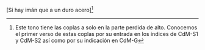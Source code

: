 \[Si hay imán que a un duro acero\][^1]

[^1]: Este tono tiene las coplas a solo en la parte perdida de alto.
    Conocemos el primer verso de estas coplas por su entrada en los
    índices de CdM-S1 y CdM-S2 así como por su indicación en CdM-G
